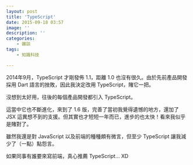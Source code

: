 ```yaml
---
layout: post
title: 'TypeScript'
date: 2015-09-18 03:57
image: ''
description: ''
categories:
    - 雜談
tags:
    - 知識科技

---
```

2014年9月，TypeScript 才剛發佈 1.1，距離 1.0 也沒有很久。由於先前產品開發採用 Dart 語言的挫敗，因此我決定改用 TypeScript，賭它一把。

沒想到太好用，往後的每個產品開發都引入 TypeScript。

這當中它也不斷進化，來到了 1.6 版，完善了當初我覺得遺憾的地方，還加了 JSX 這異想不到的支援。但其實也才短短一年而已，進步的也太快！看來我似乎是賭對了。

雖然我還是對 JavaScript 以及前端的種種頗有微言，但至少 TypeScript 讓我減少了（一點）點怨言。

如果同事有誰要來寫前端，真心推薦 TypeScript... XD
